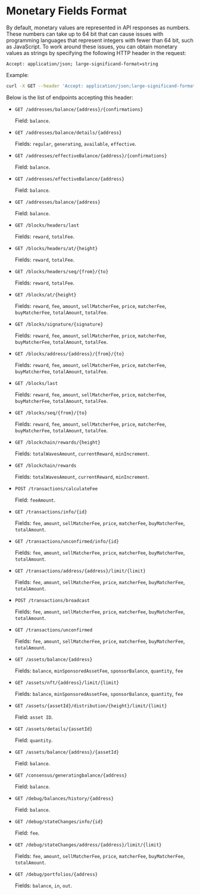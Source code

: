 # Monetary Fields Format

By default, monetary values are represented in API responses as numbers. These numbers can take up to 64 bit that can cause issues with programming languages that represent integers with fewer than 64 bit, such as JavaScript. To work around these issues, you can obtain monetary values as strings by specifying the following HTTP header in the request:

```
Accept: application/json; large-significand-format=string
```

Example:

```bash
curl -X GET --header 'Accept: application/json;large-significand-format=string' 'https://nodes.wavesnodes.com/blocks/headers/last'
```

Below is the list of endpoints accepting this header:

* `GET /addresses/balance/{address}/{confirmations}`

   Field: `balance`.

* `GET /addresses/balance/details/{address}`

   Fields: `regular`, `generating`, `available`, `effective`.

* `GET /addresses/effectiveBalance/{address}/{confirmations}`

   Field: `balance`.

* `GET /addresses/effectiveBalance/{address}`

   Field: `balance`.

* `GET /addresses/balance/{address}`

   Field: `balance`.

* `GET /blocks/headers/last`

   Fields: `reward`, `totalFee`.

* `GET /blocks/headers/at/{height}`

   Fields: `reward`, `totalFee`.

* `GET /blocks/headers/seq/{from}/{to}`

   Fields: `reward`, `totalFee`.

* `GET /blocks/at/{height}`

   Fields: `reward`, `fee`, `amount`, `sellMatcherFee`, `price`, `matcherFee`, `buyMatcherFee`, `totalAmount`, `totalFee`.

* `GET /blocks/signature/{signature}`

   Fields: `reward`, `fee`, `amount`, `sellMatcherFee`, `price`, `matcherFee`, `buyMatcherFee`, `totalAmount`, `totalFee`.

* `GET /blocks/address/{address}/{from}/{to}`

   Fields: `reward`, `fee`, `amount`, `sellMatcherFee`, `price`, `matcherFee`, `buyMatcherFee`, `totalAmount`, `totalFee`.

* `GET /blocks/last`

   Fields: `reward`, `fee`, `amount`, `sellMatcherFee`, `price`, `matcherFee`, `buyMatcherFee`, `totalAmount`, `totalFee`.

* `GET /blocks/seq/{from}/{to}`

   Fields: `reward`, `fee`, `amount`, `sellMatcherFee`, `price`, `matcherFee`, `buyMatcherFee`, `totalAmount`, `totalFee`.

* `GET /blockchain/rewards/{height}`

   Fields: `totalWavesAmount`, `currentReward`, `minIncrement`.

* `GET /blockchain/rewards`

   Fields: `totalWavesAmount`, `currentReward`, `minIncrement`.

* `POST /transactions/calculateFee`

   Field: `feeAmount`.

* `GET /transactions/info/{id}`

   Fields: `fee`, `amount`, `sellMatcherFee`, `price`, `matcherFee`, `buyMatcherFee`, `totalAmount`.

* `GET /transactions/unconfirmed/info/{id}`

   Fields: `fee`, `amount`, `sellMatcherFee`, `price`, `matcherFee`, `buyMatcherFee`, `totalAmount`.

* `GET /transactions/address/{address}/limit/{limit}`

   Fields: `fee`, `amount`, `sellMatcherFee`, `price`, `matcherFee`, `buyMatcherFee`, `totalAmount`.

* `POST /transactions/broadcast`

   Fields: `fee`, `amount`, `sellMatcherFee`, `price`, `matcherFee`, `buyMatcherFee`, `totalAmount`.

* `GET /transactions/unconfirmed`

   Fields: `fee`, `amount`, `sellMatcherFee`, `price`, `matcherFee`, `buyMatcherFee`, `totalAmount`.

* `GET /assets/balance/{address}`

   Fields: `balance`, `minSponsoredAssetFee`, `sponsorBalance`, `quantity`, `fee`

* `GET /assets/nft/{address}/limit/{limit}`

   Fields: `balance`, `minSponsoredAssetFee`, `sponsorBalance`, `quantity`, `fee`

* `GET /assets/{assetId}/distribution/{height}/limit/{limit}`

   Field: `asset ID`.

* `GET /assets/details/{assetId}`

   Field: `quantity`.

* `GET /assets/balance/{address}/{assetId}`

   Field: `balance`.

* `GET /consensus/generatingbalance/{address}`

   Field: `balance`.

* `GET /debug/balances/history/{address}`

   Field: `balance`.

* `GET /debug/stateChanges/info/{id}`

   Field: `fee`.

* `GET /debug/stateChanges/address/{address}/limit/{limit}`

   Fields: `fee`, `amount`, `sellMatcherFee`, `price`, `matcherFee`, `buyMatcherFee`, `totalAmount`.

* `GET /debug/portfolios/{address}`

   Fields: `balance`, `in`, `out`.
